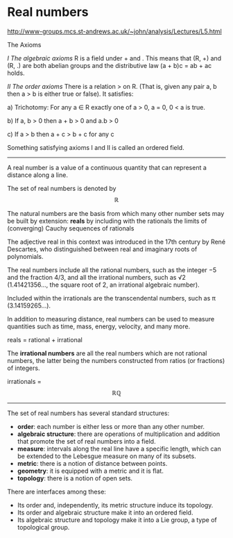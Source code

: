 # Real numbers

http://www-groups.mcs.st-andrews.ac.uk/~john/analysis/Lectures/L5.html

The Axioms

*I The algebraic axioms*
R is a field under + and .
This means that (R, +) and (R, .) are both abelian groups and the distributive law (a + b)c = ab + ac holds.

*II The order axioms*
There is a relation > on R.
(That is, given any pair a, b then a > b is either true or false).
It satisfies:

a) Trichotomy: For any a ∈ R exactly one of a > 0, a = 0, 0 < a is true.

b) If a, b > 0 then a + b > 0 and a.b > 0

c) If a > b then a + c > b + c for any c

Something satisfying axioms I and II is called an ordered field.


---


A real number is a value of a continuous quantity that can represent a distance along a line. 

The set of real numbers is denoted by $$\mathbb{R}$$


The natural numbers are the basis from which many other number sets may be built by extension: **reals** by including with the rationals the limits of (converging) Cauchy sequences of rationals






The adjective real in this context was introduced in the 17th century by René Descartes, who distinguished between real and imaginary roots of polynomials.

The real numbers include all the rational numbers, such as the integer −5 and the fraction 4/3, and all the irrational numbers, such as √2 (1.41421356..., the square root of 2, an irrational algebraic number).

Included within the irrationals are the transcendental numbers, such as π (3.14159265...). 

In addition to measuring distance, real numbers can be used to measure quantities such as time, mass, energy, velocity, and many more.

reals = rational + irrational


The **irrational numbers** are all the real numbers which are not rational numbers, the latter being the numbers constructed from ratios (or fractions) of integers.

irrationals = $$\mathbb{R}  \mathbb{Q}$$ 


---

The set of real numbers has several standard structures:
- **order**: each number is either less or more than any other number.
- **algebraic structure**: there are operations of multiplication and addition that promote the set of real numbers into a field.
- **measure**: intervals along the real line have a specific length, which can be extended to the Lebesgue measure on many of its subsets.
- **metric**: there is a notion of distance between points.
- **geometry**: it is equipped with a metric and it is flat.
- **topology**: there is a notion of open sets.

There are interfaces among these:
- Its order and, independently, its metric structure induce its topology.
- Its order and algebraic structure make it into an ordered field.
- Its algebraic structure and topology make it into a Lie group, a type of topological group.
